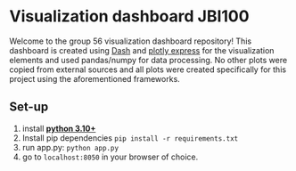 # Visualization dashboard JBI100
Welcome to the group 56 visualization dashboard repository!
This dashboard is created using [Dash](https://dash.plotly.com/introduction) and [plotly express](https://plotly.com/python/plotly-express/) for the visualization elements and used pandas/numpy for data processing. No other plots were copied from external sources and all plots were created specifically for this project using the aforementioned frameworks. 

## Set-up

1. install [**python 3.10+**](https://www.python.org/downloads/release/python-3100/)
2. Install pip dependencies 
`pip install -r requirements.txt`
3. run app.py: `python app.py`
4. go to `localhost:8050` in your browser of choice.
